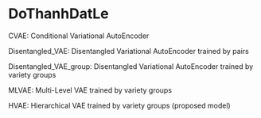 # DoThanhDatLe

CVAE: Conditional Variational AutoEncoder

Disentangled_VAE: Disentangled Variational AutoEncoder trained by pairs

Disentangled_VAE_group: Disentangled Variational AutoEncoder trained by variety groups

MLVAE: Multi-Level VAE trained by variety groups

HVAE: Hierarchical VAE trained by variety groups (proposed model)
